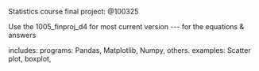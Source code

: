 Statistics course final project:  @100325

Use the 1005_finproj_d4    for most current version --- for the equations & answers 


includes:
programs: Pandas, Matplotlib, Numpy, others.
examples: Scatter plot, boxplot, 
